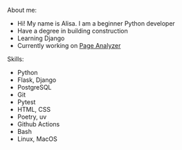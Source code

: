 About me:
- Hi! My name is Alisa. I am a beginner Python developer
- Have a degree in building construction
- Learning Django
- Currently working on [Page Analyzer](https://python-project-83-rkj1.onrender.com)

Skills:
- Python
- Flask, Django
- PostgreSQL
- Git
- Pytest
- HTML, CSS
- Poetry, uv
- Github Actions
- Bash
- Linux, MacOS

<!--
**alisa-kz/alisa-kz** is a ✨ _special_ ✨ repository because its `README.md` (this file) appears on your GitHub profile.

Here are some ideas to get you started:

- 🔭 I’m currently working on ...
- 🌱 I’m currently learning ...
- 👯 I’m looking to collaborate on ...
- 🤔 I’m looking for help with ...
- 💬 Ask me about ...
- 📫 How to reach me: ...
- 😄 Pronouns: ...
- ⚡ Fun fact: ...
-->
